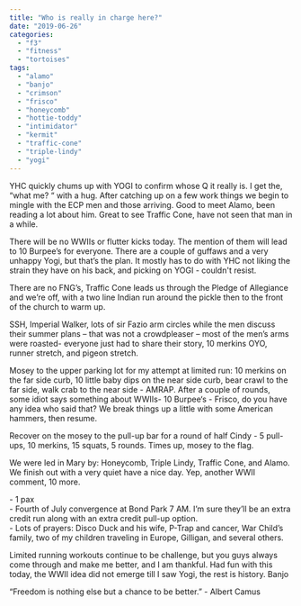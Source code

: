```yaml
---
title: "Who is really in charge here?"
date: "2019-06-26"
categories: 
  - "f3"
  - "fitness"
  - "tortoises"
tags: 
  - "alamo"
  - "banjo"
  - "crimson"
  - "frisco"
  - "honeycomb"
  - "hottie-toddy"
  - "intimidator"
  - "kermit"
  - "traffic-cone"
  - "triple-lindy"
  - "yogi"
---
```


YHC quickly chums up with YOGI to confirm whose Q it really is. I get the, “what me? “ with a hug. After catching up on a few work things we begin to mingle with the ECP men and those arriving. Good to meet Alamo, been reading a lot about him. Great to see Traffic Cone, have not seen that man in a while.

There will be no WWIIs or flutter kicks today. The mention of them will lead to 10 Burpee’s for everyone. There are a couple of guffaws and a very unhappy Yogi, but that’s the plan. It mostly has to do with YHC not liking the strain they have on his back, and picking on YOGI - couldn't resist.

There are no FNG’s, Traffic Cone leads us through the Pledge of Allegiance and we’re off, with a two line Indian run around the pickle then to the front of the church to warm up.

SSH, Imperial Walker, lots of sir Fazio arm circles while the men discuss their summer plans – that was not a crowdpleaser – most of the men’s arms were roasted- everyone just had to share their story, 10 merkins OYO, runner stretch, and pigeon stretch.

Mosey to the upper parking lot for my attempt at limited run: 10 merkins on the far side curb, 10 little baby dips on the near side curb, bear crawl to the far side, walk crab to the near side - AMRAP. After a couple of rounds, some idiot says something about WWIIs- 10 Burpee‘s - Frisco, do you have any idea who said that? We break things up a little with some American hammers, then resume.

Recover on the mosey to the pull-up bar for a round of half Cindy - 5 pull-ups, 10 merkins, 15 squats, 5 rounds. Times up, mosey to the flag.

We were led in Mary by: Honeycomb, Triple Lindy, Traffic Cone, and Alamo. We finish out with a very quiet have a nice day. Yep, another WWII comment, 10 more.

\- 1 pax  
\- Fourth of July convergence at Bond Park 7 AM. I’m sure they’ll be an extra credit run along with an extra credit pull-up option.  
\- Lots of prayers: Disco Duck and his wife, P-Trap and cancer, War Child’s family, two of my children traveling in Europe, Gilligan, and several others.

Limited running workouts continue to be challenge, but you guys always come through and make me better, and I am thankful. Had fun with this today, the WWII idea did not emerge till I saw Yogi, the rest is history. Banjo

“Freedom is nothing else but a chance to be better.” - Albert Camus
